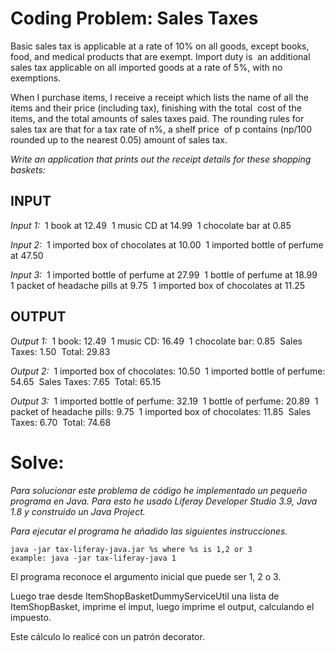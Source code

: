 
# Coding Problem: Sales Taxes 
Basic sales tax is applicable at a rate of 10% on all goods, except books, food, and medical products that are exempt. Import duty is  an additional sales tax applicable on all imported goods at a rate of 5%, with no exemptions. 

When I purchase items, I receive a receipt which lists the name of all the items and their price (including tax), finishing with the total  cost of the items, and the total amounts of sales taxes paid. The rounding rules for sales tax are that for a tax rate of n%, a shelf price  of p contains (np/100 rounded up to the nearest 0.05) amount of sales tax. 

*Write an application that prints out the receipt details for these shopping baskets:* 
## INPUT 	
*Input 1:* 
1 book at 12.49 
1 music CD at 14.99 
1 chocolate bar at 0.85 

*Input 2:* 
1 imported box of chocolates at 10.00 
1 imported bottle of perfume at 47.50 

*Input 3:* 
1 imported bottle of perfume at 27.99 
1 bottle of perfume at 18.99 
1 packet of headache pills at 9.75 
1 imported box of chocolates at 11.25 

## OUTPUT 
*Output 1:* 
1 book: 12.49 
1 music CD: 16.49 
1 chocolate bar: 0.85 
Sales Taxes: 1.50 
Total: 29.83 

*Output 2:* 
1 imported box of chocolates: 10.50 
1 imported bottle of perfume: 54.65 
Sales Taxes: 7.65 
Total: 65.15 

*Output 3:* 
1 imported bottle of perfume: 32.19 
1 bottle of perfume: 20.89 
1 packet of headache pills: 9.75 
1 imported box of chocolates: 11.85 
Sales Taxes: 6.70 
Total: 74.68

# Solve:
*Para solucionar este problema de código he implementado un pequeño programa en Java. Para esto he usado Liferay Developer Studio 3.9, Java 1.8 y construido un Java Project.*

*Para ejecutar el programa he añadido las siguientes instrucciones.*

```
java -jar tax-liferay-java.jar %s where %s is 1,2 or 3
example: java -jar tax-liferay-java 1
```

El programa reconoce el argumento inicial que puede ser 1, 2 o 3.

Luego trae desde ItemShopBasketDummyServiceUtil una lista de ItemShopBasket, imprime el imput, luego imprime el output, calculando el impuesto.

Este cálculo lo realicé con un patrón decorator.


